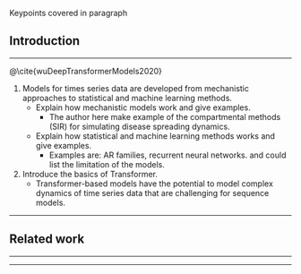 Keypoints covered in paragraph
## __Introduction__
---
@\cite{wuDeepTransformerModels2020}
1.  Models for times series data are developed from mechanistic approaches to statistical and machine learning methods.
    * Explain how mechanistic models work and give examples.
        * The author here make example of the compartmental methods (SIR) for simulating disease spreading dynamics.
    * Explain how statistical and machine learning methods works and give examples.
        * Examples are: AR families, recurrent neural networks. and could list the limitation of the models.
2. Introduce the basics of Transformer. 
    * Transformer-based models have the potential to model complex dynamics of time series data that are challenging for sequence models.  
---
## __Related work__
---
---
